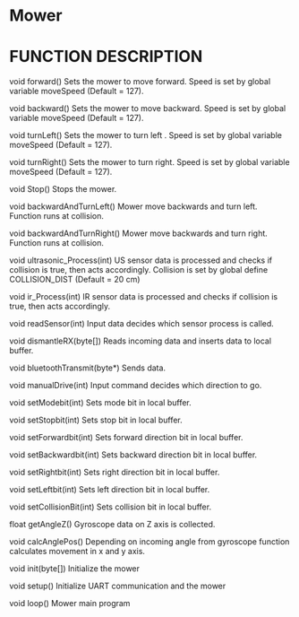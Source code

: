 # Mower

# FUNCTION DESCRIPTION

void forward() Sets the mower to move forward. Speed is set by global variable moveSpeed (Default = 127).

void backward() Sets the mower to move backward. Speed is set by global variable moveSpeed (Default = 127).

void turnLeft() Sets the mower to turn left . Speed is set by global variable moveSpeed (Default = 127).

void turnRight() Sets the mower to turn right. Speed is set by global variable moveSpeed (Default = 127).

void Stop()	Stops the mower.

void backwardAndTurnLeft() Mower move backwards and turn left. Function runs at collision. 

void backwardAndTurnRight() Mower move backwards and turn right. Function runs at collision.

void ultrasonic_Process(int) US sensor data is processed and checks if collision is true, then acts accordingly. Collision is set by global define COLLISION_DIST (Default = 20 cm)

void ir_Process(int) IR sensor data is processed and checks if collision is true, then acts accordingly. 

void readSensor(int) Input data decides which sensor process is called.

void dismantleRX(byte[]) Reads incoming data and inserts data to local buffer.

void bluetoothTransmit(byte*) Sends data.

void manualDrive(int) Input command decides which direction to go.

void setModebit(int) Sets mode bit in local buffer.

void setStopbit(int) Sets stop bit in local buffer.

void setForwardbit(int) Sets forward direction bit in local buffer.

void setBackwardbit(int) Sets backward direction bit in local buffer.

void setRightbit(int) Sets right direction bit in local buffer.

void setLeftbit(int) Sets left direction bit in local buffer.

void setCollisionBit(int) Sets collision bit in local buffer.

float getAngleZ() Gyroscope data on Z axis is collected.

void calcAnglePos() Depending on incoming angle from gyroscope function calculates movement in x and y axis.

void init(byte[]) Initialize the mower

void setup() Initialize UART communication and the mower 

void loop() Mower main program


